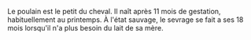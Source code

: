 Le poulain est le petit du cheval. Il naît après 11 mois de gestation, habituellement au printemps. À l'état sauvage, le sevrage se fait a ses 18 mois lorsqu'il n'a plus besoin du lait de sa mère.
